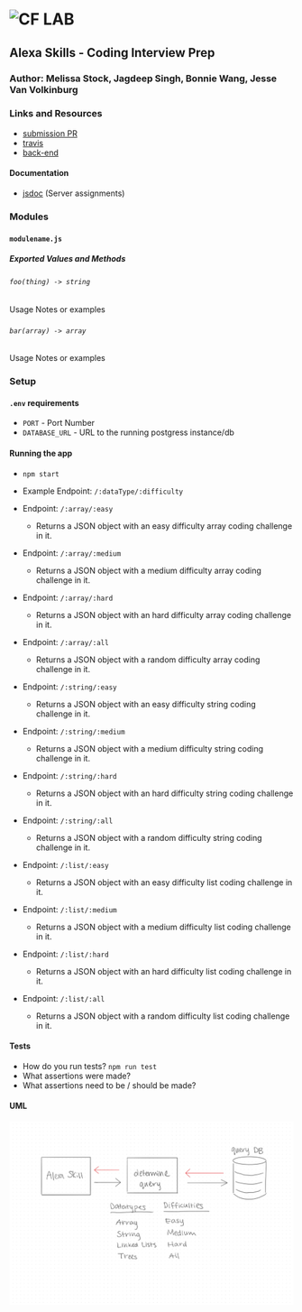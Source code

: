 ![CF](http://i.imgur.com/7v5ASc8.png) LAB
=================================================

## Alexa Skills - Coding Interview Prep

### Author: Melissa Stock, Jagdeep Singh, Bonnie Wang, Jesse Van Volkinburg

### Links and Resources
* [submission PR](https://github.com/ohofone/code-challenges-api/pull/2)
* [travis](http://xyz.com)
* [back-end](https://oh-of-one.herokuapp.com/)

#### Documentation
* [jsdoc](http://xyz.com) (Server assignments)

### Modules
#### `modulename.js`
##### Exported Values and Methods

###### `foo(thing) -> string`
Usage Notes or examples

###### `bar(array) -> array`
Usage Notes or examples

### Setup
#### `.env` requirements
* `PORT` - Port Number
* `DATABASE_URL` - URL to the running postgress instance/db

#### Running the app
* `npm start`
* Example Endpoint: `/:dataType/:difficulty`

* Endpoint: `/:array/:easy`
  * Returns a JSON object with an easy difficulty array coding challenge in it.
* Endpoint: `/:array/:medium`
  * Returns a JSON object with a medium difficulty array coding challenge in it.
* Endpoint: `/:array/:hard`
  * Returns a JSON object with an hard difficulty array coding challenge in it.
* Endpoint: `/:array/:all`
  * Returns a JSON object with a random difficulty array coding challenge in it.
  
* Endpoint: `/:string/:easy`
  * Returns a JSON object with an easy difficulty string coding challenge in it.
* Endpoint: `/:string/:medium`
  * Returns a JSON object with a medium difficulty string coding challenge in it.
* Endpoint: `/:string/:hard`
  * Returns a JSON object with an hard difficulty string coding challenge in it.
* Endpoint: `/:string/:all`
  * Returns a JSON object with a random difficulty string coding challenge in it.
  
* Endpoint: `/:list/:easy`
  * Returns a JSON object with an easy difficulty list coding challenge in it.
* Endpoint: `/:list/:medium`
  * Returns a JSON object with a medium difficulty list coding challenge in it.
* Endpoint: `/:list/:hard`
  * Returns a JSON object with an hard difficulty list coding challenge in it.
* Endpoint: `/:list/:all`
  * Returns a JSON object with a random difficulty list coding challenge in it.
  
#### Tests
* How do you run tests? `npm run test`
* What assertions were made?
* What assertions need to be / should be made?

#### UML
![](./assets/401-24.jpg)
